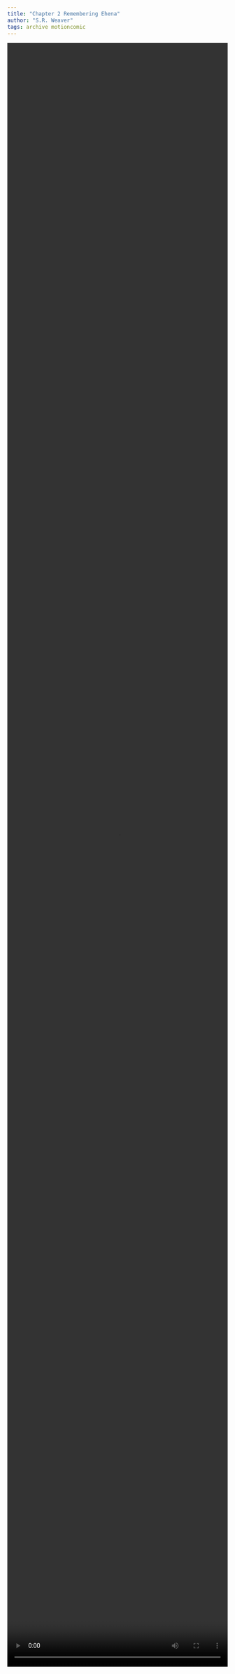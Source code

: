 ```yaml
---
title: "Chapter 2 Remembering Ehena"
author: "S.R. Weaver"
tags: archive motioncomic
---
```

<video width="100%" height="95%" controls>
  <source src="https://https://lwflouisa.github.io/UploadedFairyMotionComic/Chapters/Chapter3/UploadedFairyChapterThreeDraft.mp4" type="video/mp4">
</video>
